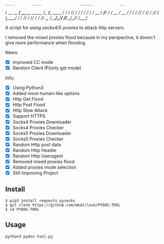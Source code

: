     ____        ____                 ______            __
   / __ \__  __/ __ \____  _____    /_  __/___  ____  / /
  / /_/ / / / / / / / __ \/ ___/_____/ / / __ \/ __ \/ /
 / ____/ /_/ / /_/ / /_/ (__  )_____/ / / /_/ / /_/ / /
/_/    \__, /_____/\____/____/     /_/  \____/\____/_/
      /____/

 A script for using socks4/5 proxies to attack http servers.

 I removed the mixed proxies flood because in my perspective, it doesn't give more performance when flooding.

 News:
- [x] Improved CC mode
- [x] Random Client IP(only get mode)

 Info:
- [x] Using Python3
- [x] Added more human-like options
- [x] Http Get  Flood
- [x] Http Post Flood
- [x] Http Slow Attack
- [x] Support HTTPS
- [x] Socks4 Proxies Downloader
- [x] Socks4 Proxies Checker
- [x] Socks5 Proxies Downloader
- [x] Socks5 Proxies Checker
- [x] Random Http post data
- [x] Random Http Header
- [x] Random Http Useragent
- [x] Removed mixed proxies flood
- [x] Added proxies mode selection
- [x] Still Improving Project

## Install

    $ pip3 install requests pysocks
    $ git clone https://github.com/mkdirlove/PYDOS-TOOL
    $ cd PYDOS-TOOL

## Usage

    python3 pydos-tool.py
